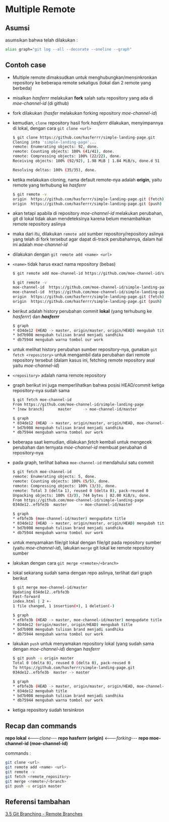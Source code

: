 # Multiple Remote

## Asumsi

asumsikan bahwa telah dilakukan :

```bash
alias graph="git log --all --decorate --oneline --graph"
```

## Contoh case

- Multiple remote dimaksudkan untuk menghubungkan/mensinkronkan repository ke beberapa remote sekaligus (lokal dan 2 remote yang berbeda)

- misalkan *hasferrr* melakukan **fork** salah satu repository yang ada di *moe-channel-id* (di github)

- fork dilakukan (*hasfer* melakukan forking repository *moe-channel-id*)

- kemudian, `clone` repository hasil fork *hasferrr* dilakukan, menyimpannya di lokal, dengan cara `git clone <url>`

    ```bash
    $ git clone https://github.com/hasferrr/simple-landing-page.git
    Cloning into 'simple-landing-page'...
    remote: Enumerating objects: 92, done.
    remote: Counting objects: 100% (41/41), done.
    remote: Compressing objects: 100% (22/22), done.
    Receiving objects: 100% (92/92), 1.98 MiB | 1.84 MiB/s, done.d 51

    Resolving deltas: 100% (35/35), done.
    ```

- ketika melakukan cloning, nama default remote-nya adalah **origin**, yaitu remote yang terhubung ke *hasferrr*

    ```bash
    $ git remote -v
    origin  https://github.com/hasferrr/simple-landing-page.git (fetch)
    origin  https://github.com/hasferrr/simple-landing-page.git (push)
    ```

- akan tetapi apabila di repository *moe-channel-id* melakukan perubahan, git di lokal tidak akan mendeteksinya karena belum menambahkan remote repository aslinya
- maka dari itu, dilakukan `remote add` sumber repository/repository aslinya yang telah di fork tersebut agar dapat di-track perubahannya, dalam hal ini adalah *moe-channel-id*
- dilakukan dengan `git remote add <name> <url>`
- `<name>` tidak harus exact nama repository (bebas)

    ```bash
    $ git remote add moe-channel-id https://github.com/moe-channel-id/simple-landing-page.git

    $ git remote -v
    moe-channel-id  https://github.com/moe-channel-id/simple-landing-page.git (fetch)
    moe-channel-id  https://github.com/moe-channel-id/simple-landing-page.git (push)
    origin  https://github.com/hasferrr/simple-landing-page.git (fetch)
    origin  https://github.com/hasferrr/simple-landing-page.git (push)
    ```

- berikut adalah history perubahan commit **lokal** (yang terhubung ke *hasferrr*) dan ***hasferrr***

    ```bash
    $ graph
    * 034de12 (HEAD -> master, origin/master, origin/HEAD) mengubah title
    * bd7b908 mengubah tulisan brand menjadi sandhika
    * db75944 mengubah warna tombol our work
    ```

- untuk melihat history perubahan sumber repository-nya, gunakan `git fetch <repository>` untuk mengambil data perubahan dari remote repository tersebut (dalam kasus ini, fetching remote repository asal yaitu *moe-channel-id*)
- `<repository>` adalah nama remote repository
- graph berikut ini juga memperlihatkan bahwa posisi HEAD/commit ketiga repository-nya sudah sama

    ```bash
    $ git fetch moe-channel-id
    From https://github.com/moe-channel-id/simple-landing-page
    * [new branch]      master     -> moe-channel-id/master

    $ graph
    * 034de12 (HEAD -> master, origin/master, origin/HEAD, moe-channel-id/master) mengubah title
    * bd7b908 mengubah tulisan brand menjadi sandhika
    * db75944 mengubah warna tombol our work
    ```

- beberapa saat kemudian, dilakukan *fetch* kembali untuk mengecek perubahan dan ternyata *moe-channel-id* membuat perubahan di repository-nya
- pada graph, terlihat bahwa `moe-channel-id` mendahului satu commit

    ```bash
    $ git fetch moe-channel-id
    remote: Enumerating objects: 5, done.
    remote: Counting objects: 100% (5/5), done.
    remote: Compressing objects: 100% (3/3), done.
    remote: Total 3 (delta 1), reused 0 (delta 0), pack-reused 0
    Unpacking objects: 100% (3/3), 744 bytes | 82.00 KiB/s, done.
    From https://github.com/moe-channel-id/simple-landing-page
    034de12..efbfe3b  master     -> moe-channel-id/master

    $ graph
    * efbfe3b (moe-channel-id/master) mengupdate title
    * 034de12 (HEAD -> master, origin/master, origin/HEAD) mengubah title
    * bd7b908 mengubah tulisan brand menjadi sandhika
    * db75944 mengubah warna tombol our work
    ```

- untuk menyamakan file/git lokal dengan file/git pada repository sumber (yaitu *moe-channel-id*), lakukan `merge` git lokal ke remote repository sumber
- lakukan dengan cara `git merge <remote>/<branch>`
- lokal sekarang sudah sama dengan repo aslinya, terlihat dari graph berikut

    ```bash
    $ git merge moe-channel-id/master
    Updating 034de12..efbfe3b
    Fast-forward
    index.html | 2 +-
    1 file changed, 1 insertion(+), 1 deletion(-)

    $ graph
    * efbfe3b (HEAD -> master, moe-channel-id/master) mengupdate title
    * 034de12 (origin/master, origin/HEAD) mengubah title
    * bd7b908 mengubah tulisan brand menjadi sandhika
    * db75944 mengubah warna tombol our work
    ```

- lakukan `push` untuk menyamakan repository lokal (yang sudah sama dengan *moe-channel-id*) dengan *hasferrr*

    ```bash
    $ git push -u origin master
    Total 0 (delta 0), reused 0 (delta 0), pack-reused 0
    To https://github.com/hasferrr/simple-landing-page.git
    034de12..efbfe3b  master -> master

    $ graph
    * efbfe3b (HEAD -> master, origin/master, origin/HEAD, moe-channel-id/master) mengupdate title
    * 034de12 mengubah title
    * bd7b908 mengubah tulisan brand menjadi sandhika
    * db75944 mengubah warna tombol our work
    ```

- ketiga repository sudah tersinkron

## Recap dan commands

**repo lokal** <---*clone*--- **repo hasferrr (origin)** <---*forking*--- **repo moe-channel-id (moe-channel-id)**

commands :

```bash
git clone <url>
git remote add <name> <url>
git remote -v
git fetch <remote_repository>
git merge <remote>/<branch>
git push -u origin master
```

## Referensi tambahan

[3.5 Git Branching - Remote Branches](https://git-scm.com/book/en/v2/Git-Branching-Remote-Branches)
